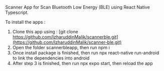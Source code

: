 Scanner App for Scan Bluetooth Low Energy (BLE) using React Native Typescript.

To install the apps :
1. Clone this app using : [git clone https://github.com/IzharuddinMalik/scannerble.git](https://github.com/IzharuddinMalik/scanner-ble.git)
2. Open the folder scannerbleapp, then run npm i
3. Once install package is finished, then run npx react-native run-android to link the dependencies into android
4. After step 3 is finished, then run npx expo start, then reload the app
